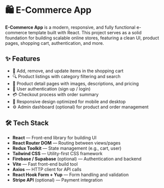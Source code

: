 # 🛍️ E-Commerce App

**E-Commerce App** is a modern, responsive, and fully functional e-commerce template built with React. This project serves as a solid foundation for building scalable online stores, featuring a clean UI, product pages, shopping cart, authentication, and more.

## ✨ Features

- 🛒 Add, remove, and update items in the shopping cart
- 🔍 Product listings with category filtering and search
- 🧾 Product detail pages with images, descriptions, and pricing
- 🔐 User authentication (sign up / login)
- 💳 Checkout process with order summary
- 🧱 Responsive design optimized for mobile and desktop
- ⚙️ Admin dashboard (optional) for product and order management

## 🛠️ Tech Stack

- **React** — Front-end library for building UI
- **React Router DOM** — Routing between views/pages
- **Redux Toolkit** — State management (e.g., cart, user)
- **Tailwind CSS** — Utility-first CSS framework
- **Firebase / Supabase** (optional) — Authentication and backend
- **Vite** — Fast front-end build tool
- **Axios** — HTTP client for API calls
- **React Hook Form + Yup** — Form handling and validation
- **Stripe API** (optional) — Payment integration

